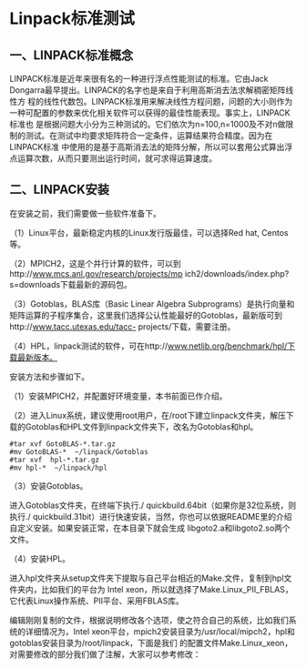 Linpack标准测试
===
一、LINPACK标准概念
---

LINPACK标准是近年来很有名的一种进行浮点性能测试的标准。它由Jack Dongarra最早提出。LINPACK的名字也是来自于利用高斯消去法求解稠密矩阵线性方
程的线性代数包。LINPACK标准用来解决线性方程问题，问题的大小则作为一种可配置的参数来优化相关软件可以获得的最佳性能表现。事实上，LINPACK标准也
是根据问题大小分为三种测试的。它们依次为n=100,n=1000及不对n做限制的测试。在测试中均要求矩阵符合一定条件，运算结果符合精度。因为在LINPACK标准
中使用的是基于高斯消去法的矩阵分解，所以可以套用公式算出浮点运算次数，从而只要测出运行时间，就可求得运算速度。

二、LINPACK安装
---
在安装之前，我们需要做一些软件准备下。

（1）Linux平台，最新稳定内核的Linux发行版最佳，可以选择Red hat, Centos等。

（2）MPICH2，这是个并行计算的软件，可以到http://www.mcs.anl.gov/research/projects/mp ich2/downloads/index.php?s=downloads下载最新的源码包。

（3）Gotoblas，BLAS库（Basic Linear Algebra Subprograms）是执行向量和矩阵运算的子程序集合，这里我们选择公认性能最好的Gotoblas，最新版可到http://www.tacc.utexas.edu/tacc- projects/下载，需要注册。

（4）HPL，linpack测试的软件，可在http://www.netlib.org/benchmark/hpl/下载最新版本。

安装方法和步骤如下。

（1）安装MPICH2，并配置好环境变量，本书前面已作介绍。

（2）进入Linux系统，建议使用root用户，在/root下建立linpack文件夹，解压下载的Gotoblas和HPL文件到linpack文件夹下，改名为Gotoblas和hpl。

    #tar xvf GotoBLAS-*.tar.gz  
    #mv GotoBLAS-*  ~/linpack/Gotoblas  
    #tar xvf  hpl-*.tar.gz  
    #mv hpl-*  ~/linpack/hpl 

（3）安装Gotoblas。

进入Gotoblas文件夹，在终端下执行./ quickbuild.64bit（如果你是32位系统，则执行./ quickbuild.31bit）进行快速安装，当然，你也可以依据README里的介绍自定义安装。如果安装正常，在本目录下就会生成 libgoto2.a和libgoto2.so两个文件。

（4）安装HPL。

进入hpl文件夹从setup文件夹下提取与自己平台相近的Make.<arch>文件，复制到hpl文件夹内，比如我们的平台为 Intel xeon，所以就选择了Make.Linux_PII_FBLAS，它代表Linux操作系统、PII平台、采用FBLAS库。

编辑刚刚复制的文件，根据说明修改各个选项，使之符合自己的系统，比如我们系统的详细情况为，Intel xeon平台，mpich2安装目录为/usr/local/mipch2，hpl和gotoblas安装目录为/root/linpack，下面是我们 的配置文件Make.Linux_xeon，对需要修改的部分我们做了注解，大家可以参考修改：
